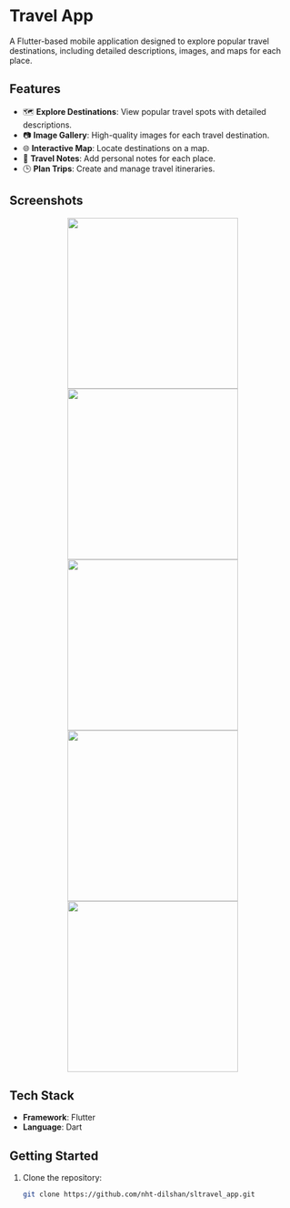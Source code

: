 # Travel App

A Flutter-based mobile application designed to explore popular travel destinations, including detailed descriptions, images, and maps for each place.

## Features
- 🗺️ **Explore Destinations**: View popular travel spots with detailed descriptions.
- 📷 **Image Gallery**: High-quality images for each travel destination.
- 🌐 **Interactive Map**: Locate destinations on a map.
- 📝 **Travel Notes**: Add personal notes for each place.
- 🕒 **Plan Trips**: Create and manage travel itineraries.

## Screenshots
<div align="center">
  <img src="/App ss/1.jpg" width="300" />
</div>

<div align="center">
  <img src="/App ss/2.jpg" width="300" />
</div>

<div align="center">
  <img src="/App ss/3.jpg" width="300" />
</div>

<div align="center">
  <img src="/App ss/4.jpg" width="300" />
</div>

<div align="center">
  <img src="/App ss/5.jpg" width="300" />
</div>

## Tech Stack
- **Framework**: Flutter
- **Language**: Dart


## Getting Started
1. Clone the repository:
   ```bash
   git clone https://github.com/nht-dilshan/sltravel_app.git
